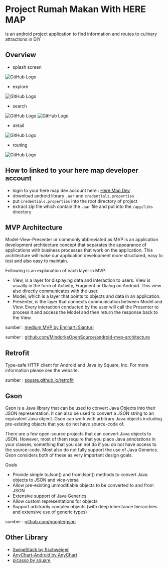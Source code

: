 # Project Rumah Makan With HERE MAP

is an android project application to find information and routes to culinary attractions in DIY

## Overview

* splash screen

![GitHub Logo](/img/splash.jpg) 


* explore

![GitHub Logo](/img/explore.jpg) 


* search

![GitHub Logo](/img/search_map.jpg)  ![GitHub Logo](/img/search_list.jpg) 


* detail

![GitHub Logo](/img/detail.jpg) 


* routing

![GitHub Logo](/img/routing.jpg) 




## How to linked to your here map developer account

- login to your here map dev account here : [Here Map Dev](https://developer.here.com/login)
- download android library `.aar` and `credentials.properties`
- put `credentials.properties` into the root directory of project
- extract zip file which contain the `.aar` file and put into the `/app/libs` directory


## MVP Architecture

Model-View-Presenter or commonly abbreviated as MVP is an application development architecture concept that separates the appearance of applications with business processes that work on the application. This architecture will make our application development more structured, easy to test and also easy to maintain.

Following is an explanation of each layer in MVP.
- View, is a layer for displaying data and interaction to users. View is usually in the form of Activity, Fragment or Dialog on Android. This view also directly communicates with the user.
- Model, which is a layer that points to objects and data in an application.
- Presenter, is the layer that connects communication between Model and View. Every interaction conducted by the user will call the Presenter to process it and access the Model and then return the response back to the View.


sumber : [medium MVP by Eminarti Sianturi
](https://medium.com/easyread/android-mvp-series-membangun-aplikasi-android-dengan-arsitektur-mvp-fbf1f77ecaec)

sumber : [github.com/MindorksOpenSource/android-mvp-architecture](https://github.com/MindorksOpenSource/android-mvp-architecture)



## Retrofit

Type-safe HTTP client for Android and Java by Square, Inc.
For more information please see the website.


sumber : [square.github.io/retrofit](https://square.github.io/retrofit)




## Gson

Gson is a Java library that can be used to convert Java Objects into their JSON representation. It can also be used to convert a JSON string to an equivalent Java object. Gson can work with arbitrary Java objects including pre-existing objects that you do not have source-code of.

There are a few open-source projects that can convert Java objects to JSON. However, most of them require that you place Java annotations in your classes; something that you can not do if you do not have access to the source-code. Most also do not fully support the use of Java Generics. Gson considers both of these as very important design goals.

Goals
* Provide simple toJson() and fromJson() methods to convert Java objects to JSON and vice-versa
* Allow pre-existing unmodifiable objects to be converted to and from JSON
* Extensive support of Java Generics
* Allow custom representations for objects
* Support arbitrarily complex objects (with deep inheritance hierarchies and extensive use of generic types)


sumber : [github.com/google/gson](https://github.com/google/gson)


## Other Library

* [SwipeStack by flschweiger](https://github.com/flschweiger/SwipeStack)
* [AnyChart-Android by AnyChart](https://github.com/AnyChart/AnyChart-Android)
* [picasso by square](https://square.github.io/picasso/)


